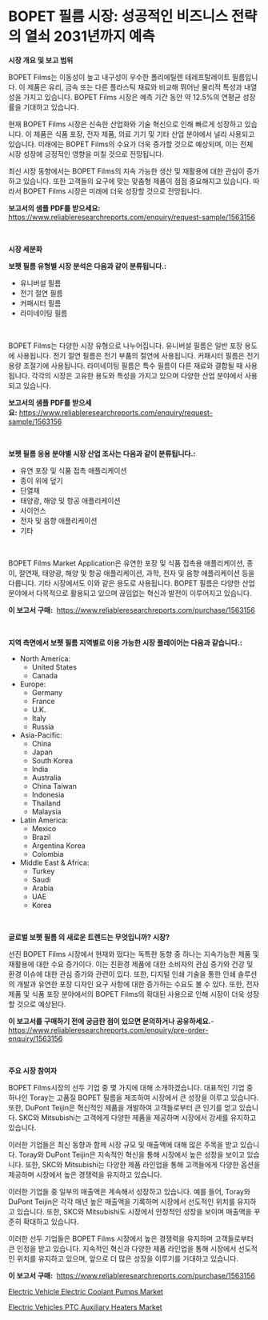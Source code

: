<p><h1>BOPET 필름 시장: 성공적인 비즈니스 전략의 열쇠 2031년까지 예측</h1></p><p><strong>시장 개요 및 보고 범위</strong></p>
<p><p>BOPET Films는 이동성이 높고 내구성이 우수한 폴리에틸렌 테레프탈레이트 필름입니다. 이 제품은 유리, 금속 또는 다른 플라스틱 재료와 비교해 뛰어난 물리적 특성과 내열성을 가지고 있습니다. BOPET Films 시장은 예측 기간 동안 약 12.5%의 연평균 성장률을 기대하고 있습니다.</p><p>현재 BOPET Films 시장은 신속한 산업화와 기술 혁신으로 인해 빠르게 성장하고 있습니다. 이 제품은 식품 포장, 전자 제품, 의료 기기 및 기타 산업 분야에서 널리 사용되고 있습니다. 미래에는 BOPET Films의 수요가 더욱 증가할 것으로 예상되며, 이는 전체 시장 성장에 긍정적인 영향을 미칠 것으로 전망됩니다.</p><p>최신 시장 동향에서는 BOPET Films의 지속 가능한 생산 및 재활용에 대한 관심이 증가하고 있습니다. 또한 고객들의 요구에 맞는 맞춤형 제품이 점점 중요해지고 있습니다. 따라서 BOPET Films 시장은 미래에 더욱 성장할 것으로 전망됩니다.</p></p>
<p><strong>보고서의 샘플 PDF를 받으세요:</strong> <a href="https://www.reliableresearchreports.com/enquiry/request-sample/1563156">https://www.reliableresearchreports.com/enquiry/request-sample/1563156</a></p>
<p>&nbsp;</p>
<p><strong>시장 세분화</strong></p>
<p><strong>보펫 필름 유형별 시장 분석은 다음과 같이 분류됩니다.:</strong></p>
<p><ul><li>유니버설 필름</li><li>전기 절연 필름</li><li>커패시터 필름</li><li>라미네이팅 필름</li></ul></p>
<p>&nbsp;</p>
<p><p>BOPET Films는 다양한 시장 유형으로 나누어집니다. 유니버설 필름은 일반 포장 용도에 사용됩니다. 전기 절연 필름은 전기 부품의 절연에 사용됩니다. 커패시터 필름은 전기용량 조절기에 사용됩니다. 라미네이팅 필름은 특수 필름이 다른 재료와 결합될 때 사용됩니다. 각각의 시장은 고유한 용도와 특성을 가지고 있으며 다양한 산업 분야에서 사용되고 있습니다.</p></p>
<p><strong>보고서의 샘플 PDF를 받으세요:</strong>&nbsp;<a href="https://www.reliableresearchreports.com/enquiry/request-sample/1563156">https://www.reliableresearchreports.com/enquiry/request-sample/1563156</a></p>
<p>&nbsp;</p>
<p><strong> 보펫 필름 응용 분야별 시장 산업 조사는 다음과 같이 분류됩니다.:</strong></p>
<p><ul><li>유연 포장 및 식품 접촉 애플리케이션</li><li>종이 위에 덮기</li><li>단열재</li><li>태양광, 해양 및 항공 애플리케이션</li><li>사이언스</li><li>전자 및 음향 애플리케이션</li><li>기타</li></ul></p>
<p>&nbsp;</p>
<p><p>BOPET Films Market Application은 유연한 포장 및 식품 접촉용 애플리케이션, 종이, 절연재, 태양광, 해양 및 항공 애플리케이션, 과학, 전자 및 음향 애플리케이션 등을 다룹니다. 기타 시장에서도 이와 같은 용도로 사용됩니다. BOPET 필름은 다양한 산업 분야에서 다목적으로 활용되고 있으며 끊임없는 혁신과 발전이 이루어지고 있습니다.</p></p>
<p><strong>이 보고서 구매:</strong>&nbsp; <a href="https://www.reliableresearchreports.com/purchase/1563156">https://www.reliableresearchreports.com/purchase/1563156</a></p>
<p>&nbsp;</p>
<p><strong>지역 측면에서 보펫 필름 지역별로 이용 가능한 시장 플레이어는 다음과 같습니다.:</strong></p>
<p><ul>
    <li>
        North America:
        <ul>
            <li>United States</li>
            <li>Canada</li>
        </ul>
    </li>
    <li>
        Europe:
        <ul>
            <li>Germany</li>
            <li>France</li>
            <li>U.K.</li>
            <li>Italy</li>
            <li>Russia</li>
        </ul>
    </li>
    <li>
        Asia-Pacific:
        <ul>
            <li>China</li>
            <li>Japan</li>
            <li>South Korea</li>
            <li>India</li>
            <li>Australia</li>
            <li>China Taiwan</li>
            <li>Indonesia</li>
            <li>Thailand</li>
            <li>Malaysia</li>
        </ul>
    </li>
    <li>
        Latin America:
        <ul>
            <li>Mexico</li>
            <li>Brazil</li>
            <li>Argentina Korea</li>
            <li>Colombia</li>
        </ul>
    </li>
    <li>
        Middle East & Africa:
        <ul>
            <li>Turkey</li>
            <li>Saudi</li>
            <li>Arabia</li>
            <li>UAE</li>
            <li>Korea</li>
        </ul>
    </li>
    </ul></p>
<p>&nbsp;</p>
<p><strong>글로벌 보펫 필름 의 새로운 트렌드는 무엇입니까? 시장?</strong></p>
<p><p>선진 BOPET Films 시장에서 현재와 떴다는 독특한 동향 중 하나는 지속가능한 제품 및 재활용에 대한 수요 증가이다. 이는 친환경 제품에 대한 소비자의 관심 증가와 건강 및 환경 이슈에 대한 관심 증가와 관련이 있다. 또한, 디지털 인쇄 기술을 통한 인쇄 솔루션의 개발과 유연한 포장 디자인 요구 사항에 대한 증가하는 수요도 볼 수 있다. 또한, 전자 제품 및 식품 포장 분야에서의 BOPET Films의 확대된 사용으로 인해 시장이 더욱 성장할 것으로 예상된다.</p></p>
<p><strong>이 보고서를 구매하기 전에 궁금한 점이 있으면 문의하거나 공유하세요.</strong>- <a href="https://www.reliableresearchreports.com/enquiry/pre-order-enquiry/1563156">https://www.reliableresearchreports.com/enquiry/pre-order-enquiry/1563156</a></p>
<p>&nbsp;</p>
<p><strong>주요 시장 참여자</strong></p>
<p><p>BOPET Films시장의 선두 기업 중 몇 가지에 대해 소개하겠습니다. 대표적인 기업 중 하나인 Toray는 고품질 BOPET 필름을 제조하여 시장에서 큰 성장을 이루고 있습니다. 또한, DuPont Teijin은 혁신적인 제품을 개발하여 고객들로부터 큰 인기를 얻고 있습니다. SKC와 Mitsubishi는 고객에게 다양한 제품을 제공하며 시장에서 강세를 유지하고 있습니다.</p><p>이러한 기업들은 최신 동향과 함께 시장 규모 및 매출액에 대해 많은 주목을 받고 있습니다. Toray와 DuPont Teijin은 지속적인 혁신을 통해 시장에서 높은 성장을 보이고 있습니다. 또한, SKC와 Mitsubishi는 다양한 제품 라인업을 통해 고객들에게 다양한 옵션을 제공하며 시장에서 높은 경쟁력을 유지하고 있습니다.</p><p>이러한 기업들 중 일부의 매출액은 계속해서 성장하고 있습니다. 예를 들어, Toray와 DuPont Teijin은 각각 매년 높은 매출액을 기록하며 시장에서 선도적인 위치를 유지하고 있습니다. 또한, SKC와 Mitsubishi도 시장에서 안정적인 성장을 보이며 매출액을 꾸준히 확대하고 있습니다.</p><p>이러한 선두 기업들은 BOPET Films 시장에서 높은 경쟁력을 유지하며 고객들로부터 큰 인정을 받고 있습니다. 지속적인 혁신과 다양한 제품 라인업을 통해 시장에서 선도적인 위치를 유지하고 있으며, 앞으로 더 많은 성장을 이루기를 기대하고 있습니다.</p></p>
<p><strong>이 보고서 구매:</strong>&nbsp;&nbsp;<a href="https://www.reliableresearchreports.com/purchase/1563156">https://www.reliableresearchreports.com/purchase/1563156</a></p>
<p><p><a href="https://sore-arch-6db.notion.site/Electric-Vehicle-Electric-Coolant-Pumps-Market-Share-Market-New-Trends-Analysis-Report-By-Type-By-fc85a4253c9d40bfbc96b4fb13d2304f">Electric Vehicle Electric Coolant Pumps Market</a></p><p><a href="https://confirmed-shield-e13.notion.site/Electric-Vehicles-PTC-Auxiliary-Heaters-Market-Analysis-Examines-its-Scope-on-Growth-Opportunities--1bbcd945bd1349c28ee831c6e73dd9fe">Electric Vehicles PTC Auxiliary Heaters Market</a></p></p>
